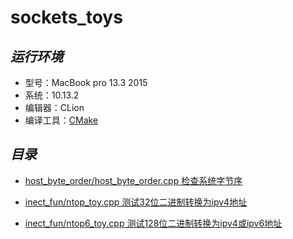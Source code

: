 # sockets_toys





## *运行环境*

* 型号：MacBook pro 13.3 2015
* 系统：10.13.2
* 编辑器：CLion
* 编译工具：[CMake][1]




## *目录*





* [host_byte_order/host_byte_order.cpp 检查系统字节序][2]

* [inect_fun/ntop_toy.cpp 测试32位二进制转换为ipv4地址][3]
 
* [inect_fun/ntop6_toy.cpp 测试128位二进制转换为ipv4或ipv6地址][4]


  [1]: https://github.com/Kitware/CMake
  [2]: https://github.com/supiccc/sockets_toys/blob/master/host_byte_order/host_byte_order.cpp
  [3]: https://github.com/supiccc/sockets_toys/blob/master/inect_fun/ntop_toy.cpp
  [4]: https://github.com/supiccc/sockets_toys/blob/master/inect_fun/ntop6_toy.cpp
